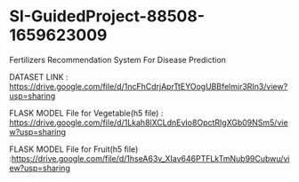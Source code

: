 # SI-GuidedProject-88508-1659623009
Fertilizers Recommendation System For Disease Prediction

DATASET LINK : https://drive.google.com/file/d/1ncFhCdrjAprTtEYOogUBBfelmjr3RIn3/view?usp=sharing

FLASK MODEL File for Vegetable(h5 file) : https://drive.google.com/file/d/1Lkah8lXCLdnEvIo8OpctRIgXGb09NSm5/view?usp=sharing

FLASK MODEL File for Fruit(h5 file) :https://drive.google.com/file/d/1hseA63v_XIav646PTFLkTmNub99Cubwu/view?usp=sharing
